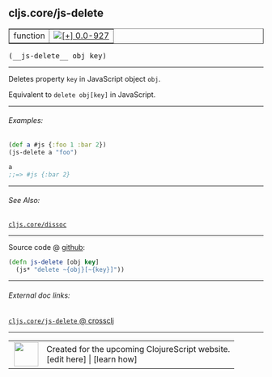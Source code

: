 ## cljs.core/js-delete



 <table border="1">
<tr>
<td>function</td>
<td><a href="https://github.com/cljsinfo/cljs-api-docs/tree/0.0-927"><img valign="middle" alt="[+] 0.0-927" title="Added in 0.0-927" src="https://img.shields.io/badge/+-0.0--927-lightgrey.svg"></a> </td>
</tr>
</table>


 <samp>
(__js-delete__ obj key)<br>
</samp>

---

Deletes property `key` in JavaScript object `obj`.

Equivalent to `delete obj[key]` in JavaScript.

---

###### Examples:

```clj
(def a #js {:foo 1 :bar 2})
(js-delete a "foo")

a
;;=> #js {:bar 2}
```

---

###### See Also:

[`cljs.core/dissoc`](cljs.core_dissoc.md)<br>

---




Source code @ [github](https://github.com/clojure/clojurescript/blob/r1006/src/cljs/cljs/core.cljs#L634-L635):

```clj
(defn js-delete [obj key]
  (js* "delete ~{obj}[~{key}]"))
```

<!--
Repo - tag - source tree - lines:

 <pre>
clojurescript @ r1006
└── src
    └── cljs
        └── cljs
            └── <ins>[core.cljs:634-635](https://github.com/clojure/clojurescript/blob/r1006/src/cljs/cljs/core.cljs#L634-L635)</ins>
</pre>

-->

---



###### External doc links:

[`cljs.core/js-delete` @ crossclj](http://crossclj.info/fun/cljs.core.cljs/js-delete.html)<br>

---

 <table>
<tr><td>
<img valign="middle" align="right" width="48px" src="http://i.imgur.com/Hi20huC.png">
</td><td>
Created for the upcoming ClojureScript website.<br>
[edit here] | [learn how]
</td></tr></table>

[edit here]:https://github.com/cljsinfo/cljs-api-docs/blob/master/cljsdoc/cljs.core_js-delete.cljsdoc
[learn how]:https://github.com/cljsinfo/cljs-api-docs/wiki/cljsdoc-files

<!--

This information was too distracting to show to readers, but I'll leave it
commented here since it is helpful to:

- pretty-print the data used to generate this document
- and show how to retrieve that data



The API data for this symbol:

```clj
{:description "Deletes property `key` in JavaScript object `obj`.\n\nEquivalent to `delete obj[key]` in JavaScript.",
 :ns "cljs.core",
 :name "js-delete",
 :signature ["[obj key]"],
 :history [["+" "0.0-927"]],
 :type "function",
 :related ["cljs.core/dissoc"],
 :full-name-encode "cljs.core_js-delete",
 :source {:code "(defn js-delete [obj key]\n  (js* \"delete ~{obj}[~{key}]\"))",
          :title "Source code",
          :repo "clojurescript",
          :tag "r1006",
          :filename "src/cljs/cljs/core.cljs",
          :lines [634 635]},
 :examples [{:id "5b24ea",
             :content "```clj\n(def a #js {:foo 1 :bar 2})\n(js-delete a \"foo\")\n\na\n;;=> #js {:bar 2}\n```"}],
 :full-name "cljs.core/js-delete"}

```

Retrieve the API data for this symbol:

```clj
;; from Clojure REPL
(require '[clojure.edn :as edn])
(-> (slurp "https://raw.githubusercontent.com/cljsinfo/cljs-api-docs/catalog/cljs-api.edn")
    (edn/read-string)
    (get-in [:symbols "cljs.core/js-delete"]))
```

-->
